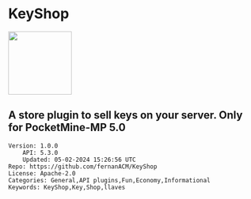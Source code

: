 # KeyShop
<img src="https://raw.githubusercontent.com/fernanACM/KeyShop/e5b9896fd959c4e426d5a29d35f6eaacee0a4333/keyshop-icon.png" width="128" height="128" />

## A store plugin to sell keys on your server. Only for PocketMine-MP 5.0
```properties
Version: 1.0.0
    API: 5.3.0
    Updated: 05-02-2024 15:26:56 UTC
Repo: https://github.com/fernanACM/KeyShop
License: Apache-2.0
Categories: General,API plugins,Fun,Economy,Informational
Keywords: KeyShop,Key,Shop,llaves
```